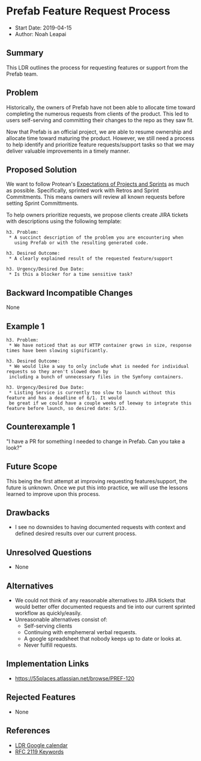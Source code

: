 # Prefab Feature Request Process
* Start Date: 2019-04-15
* Author: Noah Leapai

## Summary
This LDR outlines the process for requesting features or support from the Prefab team.

## Problem
Historically, the owners of Prefab have not been able to allocate time toward 
completing the numerous requests from clients of the product. This led to users
self-serving and committing their changes to the repo as they saw fit.

Now that Prefab is an official project, we are able to resume ownership and allocate
time toward maturing the product. However, we still need a process to help identify 
and prioritize feature requests/support tasks so that we may deliver valuable improvements 
in a timely manner.

## Proposed Solution
We want to follow Protean's [Expectations of Projects and Sprints](https://github.com/neighborhoods/Protean/blob/4.x/Architecture/Expectations-of-Projects-and-Sprints.md)
as much as possible. Specifically, sprinted work with Retros and Sprint Commitments. 
This means owners will review all known requests before setting Sprint Committments.

To help owners prioritize requests, we propose clients create JIRA tickets with descriptions using the following template:
```
h3. Problem: 
 * A succinct description of the problem you are encountering when 
   using Prefab or with the resulting generated code.
   
h3. Desired Outcome:
 * A clearly explained result of the requested feature/support
 
h3. Urgency/Desired Due Date:
 * Is this a blocker for a time sensitive task?
```

## Backward Incompatible Changes
None

## Example 1
```
h3. Problem: 
 * We have noticed that as our HTTP container grows in size, response times have been slowing significantly. 
   
h3. Desired Outcome:
 * We would like a way to only include what is needed for individual requests so they aren't slowed down by 
 including a bunch of unnecessary files in the Symfony containers.
 
h3. Urgency/Desired Due Date:
 * Listing Service is currently too slow to launch without this feature and has a deadline of 6/1. It would 
 be great if we could have a couple weeks of leeway to integrate this feature before launch, so desired date: 5/13.
```

## Counterexample 1
"I have a PR for something I needed to change in Prefab. Can you take a look?"

## Future Scope
This being the first attempt at improving requesting features/support, the future is unknown. Once we put this into practice, we will use the lessons learned to improve upon this process.

## Drawbacks
* I see no downsides to having documented requests with context and defined desired results over our current process.

## Unresolved Questions
* None

## Alternatives
* We could not think of any reasonable alternatives to JIRA tickets that would better offer documented requests and tie into our current sprinted workflow as quickly/easily.
* Unreasonable alternatives consist of:
  * Self-serving clients
  * Continuing with emphemeral verbal requests.
  * A google spreadsheet that nobody keeps up to date or looks at.
  * Never fulfill requests.

## Implementation Links
* https://55places.atlassian.net/browse/PREF-120

## Rejected Features
* None

## References
* [LDR Google calendar](https://calendar.google.com/calendar?cid=NTVwbGFjZXMuY29tX3JrNG12NzFnYzEwNDhwZ3EwcWptMDZidGdjQGdyb3VwLmNhbGVuZGFyLmdvb2dsZS5jb20)
* [RFC 2119 Keywords](https://www.ietf.org/rfc/rfc2119.txt)

